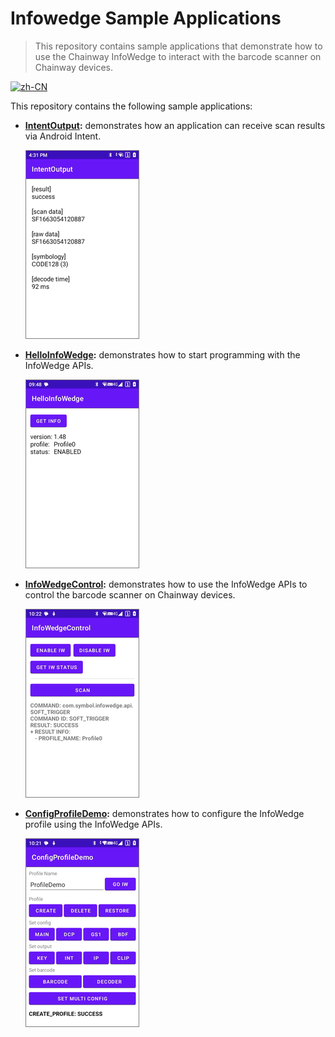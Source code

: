 # Infowedge Sample Applications

> This repository contains sample applications that demonstrate how to use the Chainway InfoWedge to interact with the barcode scanner on Chainway devices.

[![zh-CN](https://img.shields.io/badge/cn-简体中文-green.svg)](README_zh-CN.md)


This repository contains the following sample applications:

- **[IntentOutput](IntentOutput/README.md):** demonstrates how an application can receive scan results via Android Intent.

    ![overview.png](IntentOutput/pics/overview.png)

- **[HelloInfoWedge](HelloInfoWedge/README.md):** demonstrates how to start programming with the InfoWedge APIs.

    ![overview.png](HelloInfoWedge/pics/overview.png)

- **[InfoWedgeControl](InfoWedgeControl/README.md):** demonstrates how to use the InfoWedge APIs to control the barcode scanner on Chainway devices.
    
    ![overview.png](InfoWedgeControl/pics/overview.png)
    
- **[ConfigProfileDemo](ConfigProfileDemo/README.md):** demonstrates how to configure the InfoWedge profile using the InfoWedge APIs.
    
    ![overview.png](ConfigProfileDemo/pics/overview.png)
